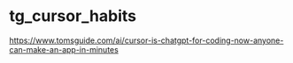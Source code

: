 # tg_cursor_habits
https://www.tomsguide.com/ai/cursor-is-chatgpt-for-coding-now-anyone-can-make-an-app-in-minutes
